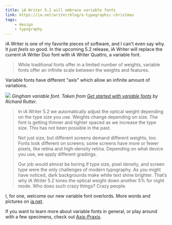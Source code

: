 ```yaml
---
title: iA Writer 5.2 will embrace variable fonts
link: https://ia.net/writer/blog/a-typographic-christmas
tags:
    - design
    - typography
---
```


iA Writer is one of my favorite pieces of software, and I can't even say why. It just _feels_ so good. In the upcoming 5.2 release, iA Writer will replace the current iA Writer Duo font with iA Writer Quattro, a variable font.

> While traditional fonts offer in a limited number of weights, variable fonts offer an infinite scale between the weights and features.

Variable fonts have different "axis" which allow an infinite amount of variations.

![](/media/gingham-variable-font.png)
*Gingham variable font. Taken from [Get started with variable fonts](https://medium.com/@clagnut/get-started-with-variable-fonts-c055fd73ecd7) by Richard Rutter.*

> In iA Writer 5.2 we automatically adjust the optical weight depending on the type size you use. Weights change depending on size. The font is getting thinner and tighter spaced as we increase the type size. This has not been possible in the past.
>
> Not just size, but different screens demand different weights, too. Fonts look different on screens; some screens have more or fewer pixels, like retina and high-density retina. Depending on what device you use, we apply different gradings.
>
> Our job would almost be boring if type size, pixel density, and screen type were the only challenges of modern typography. As you might have noticed, dark backgrounds make white text shine brighter. That’s why iA Writer 5.2 tones the optical weight down another 5% for night mode. Who does such crazy things? Crazy people.

I, for one, welcome our new variable font overlords. More words and pictures on [ia.net](https://ia.net/writer/blog/a-typographic-christmas).

If you want to learn more about variable fonts in general, or play around with a few specimens, check out [Axis-Praxis](https://www.axis-praxis.org/specimens/__DEFAULT__).
